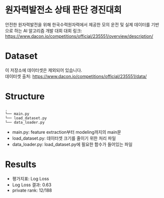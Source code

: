 원자력발전소 상태 판단 경진대회
=======================================

안전한 원자력발전을 위해 한국수력원자력에서 제공한 모의 운전 및 실제 데이터를 기반으로 하는 AI 알고리즘 개발 대회
대회 링크:
https://www.dacon.io/competitions/official/235551/overview/description/

Dataset
==================
이 저장소에 데이터셋은 제외되어 있습니다.  
데이터셋 출처: 
https://www.dacon.io/competitions/official/235551/data/

Structure
==================
```setup
.
└── main.py
└── load_dataset.py
└── data_loader.py
```
* main.py: feature extraction부터 modeling까지의 main문
* load_dataset.py: 데이터셋 크기를 줄이기 위한 처리 파일
* data_loader.py: load_dataset.py에 필요한 함수가 들어있는 파일

Results
==================
* 평가지표: Log Loss
* Log Loss 결과: 0.63
* private rank: 12/188